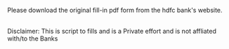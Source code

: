 Please download the original fill-in pdf form from the hdfc bank's website.

<br>Disclaimer: This is script to fills and is a Private effort and is not affliated with/to the Banks
